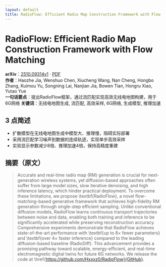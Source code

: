 ```yaml
---
layout: default
title: RadioFlow: Efficient Radio Map Construction Framework with Flow Matching
---
```


# RadioFlow: Efficient Radio Map Construction Framework with Flow Matching
**arXiv**：[2510.09314v1](https://arxiv.org/abs/2510.09314) · [PDF](https://arxiv.org/pdf/2510.09314.pdf)  
**作者**：Haozhe Jia, Wenshuo Chen, Xiucheng Wang, Nan Cheng, Hongbo Zhang, Kuimou Yu, Songning Lai, Nanjian Jia, Bowen Tian, Hongru Xiao, Yutao Yue  
**一句话要点**：提出RadioFlow框架，通过流匹配实现高效无线电地图构建，用于6G网络
**关键词**：无线电地图生成, 流匹配, 高效采样, 6G网络, 生成模型, 推理加速

## 3 点简述
- 扩散模型在无线电地图生成中模型大、推理慢，阻碍实际部署
- 采用流匹配学习噪声到数据的连续轨迹，实现单步高效采样
- 实验显示参数减少8倍、推理加速4倍，保持高精度重建

## 摘要（原文）

> Accurate and real-time radio map (RM) generation is crucial for
> next-generation wireless systems, yet diffusion-based approaches often suffer
> from large model sizes, slow iterative denoising, and high inference latency,
> which hinder practical deployment. To overcome these limitations, we propose
> \textbf{RadioFlow}, a novel flow-matching-based generative framework that
> achieves high-fidelity RM generation through single-step efficient sampling.
> Unlike conventional diffusion models, RadioFlow learns continuous transport
> trajectories between noise and data, enabling both training and inference to be
> significantly accelerated while preserving reconstruction accuracy.
> Comprehensive experiments demonstrate that RadioFlow achieves state-of-the-art
> performance with \textbf{up to 8$\times$ fewer parameters} and \textbf{over
> 4$\times$ faster inference} compared to the leading diffusion-based baseline
> (RadioDiff). This advancement provides a promising pathway toward scalable,
> energy-efficient, and real-time electromagnetic digital twins for future 6G
> networks. We release the code at
> \href{https://github.com/Hxxxz0/RadioFlow}{GitHub}.

